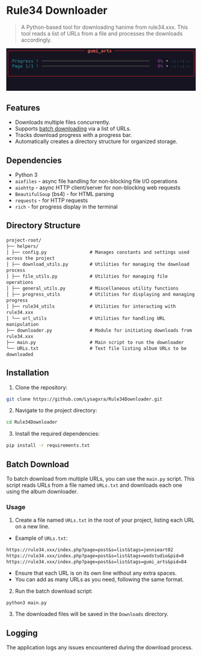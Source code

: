 # Rule34 Downloader

> A Python-based tool for downloading hanime from rule34.xxx. This tool reads a list of URLs from a file and processes the downloads accordingly.

![Demo](https://github.com/Lysagxra/Rule34Downloader/blob/1bbdafa235a84521a57adddeedf37b736a6c77fe/misc/Demo.gif)

## Features

- Downloads multiple files concurrently.
- Supports [batch downloading](https://github.com/Lysagxra/Rule34Downloader/tree/main?tab=readme-ov-file#batch-download) via a list of URLs.
- Tracks download progress with a progress bar.
- Automatically creates a directory structure for organized storage.

## Dependencies

- Python 3
- `aiofiles` - async file handling for non-blocking file I/O operations
- `aiohttp` - async HTTP client/server for non-blocking web requests
- `BeautifulSoup` (bs4) - for HTML parsing
- `requests` - for HTTP requests
- `rich` - for progress display in the terminal

## Directory Structure

```
project-root/
├── helpers/
│ ├── config.py                # Manages constants and settings used across the project
│ ├── download_utils.py        # Utilities for managing the download process
│ ├── file_utils.py            # Utilities for managing file operations
│ ├── general_utils.py         # Miscellaneous utility functions
│ ├── progress_utils           # Utilities for displaying and managing progress
│ ├── rule34_utils             # Utilities for interacting with rule34.xxx
│ └── url_utils                # Utilities for handling URL manipulation
├── downloader.py              # Module for initiating downloads from rule34.xxx
├── main.py                    # Main script to run the downloader
└── URLs.txt                   # Text file listing album URLs to be downloaded
```

## Installation

1. Clone the repository:

```bash
git clone https://github.com/Lysagxra/Rule34Downloader.git
```

2. Navigate to the project directory:

```bash
cd Rule34Downloader
```

3. Install the required dependencies:

```bash
pip install -r requirements.txt
```

## Batch Download

To batch download from multiple URLs, you can use the `main.py` script. This script reads URLs from a file named `URLs.txt` and downloads each one using the album downloader.

### Usage

1. Create a file named `URLs.txt` in the root of your project, listing each URL on a new line.

- Example of `URLs.txt`:

```
https://rule34.xxx/index.php?page=post&s=list&tags=jennieart02
https://rule34.xxx/index.php?page=post&s=list&tags=wodstudio&pid=0
https://rule34.xxx/index.php?page=post&s=list&tags=gumi_arts&pid=84
```

- Ensure that each URL is on its own line without any extra spaces.
- You can add as many URLs as you need, following the same format.

2. Run the batch download script:

```
python3 main.py
```

3. The downloaded files will be saved in the `Downloads` directory.

## Logging

The application logs any issues encountered during the download process.
